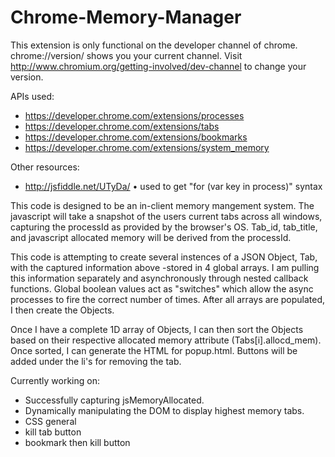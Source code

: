# Chrome-Memory-Manager
This extension is only functional on the developer channel of chrome. chrome://version/ shows you your current channel. Visit http://www.chromium.org/getting-involved/dev-channel to change your version. 

APIs used:
- https://developer.chrome.com/extensions/processes
- https://developer.chrome.com/extensions/tabs
- https://developer.chrome.com/extensions/bookmarks
- https://developer.chrome.com/extensions/system_memory

Other resources:
- http://jsfiddle.net/UTyDa/ 
	• used to get "for (var key in process)" syntax


This code is designed to be an in-client memory mangement system. The javascript will take a snapshot of the users current tabs across all windows, capturing the processId as provided by the browser's OS. Tab_id, tab_title, and javascript allocated memory will be derived from the processId. 

This code is attempting to create several instences of a JSON Object, Tab, with the captured information above -stored in 4 global arrays. I am pulling this information separately and asynchronously through nested callback functions. Global boolean values act as "switches" which allow the async processes to fire the correct number of times. After all arrays are populated, I then create the Objects.

Once I have a complete 1D array of Objects, I can then sort the Objects based on their respective allocated memory attribute (Tabs[i].allocd_mem). Once sorted, I can generate the HTML for popup.html. Buttons will be added under the li's for removing the tab. 

Currently working on:

- Successfully capturing jsMemoryAllocated.
- Dynamically manipulating the DOM to display highest memory tabs. 
- CSS general
- kill tab button
- bookmark then kill button
